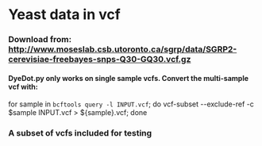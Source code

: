 # Yeast data in vcf
### Download from: http://www.moseslab.csb.utoronto.ca/sgrp/data/SGRP2-cerevisiae-freebayes-snps-Q30-GQ30.vcf.gz
#### DyeDot.py only works on single sample vcfs. Convert the multi-sample vcf with:
for sample in `bcftools query -l INPUT.vcf`; do vcf-subset --exclude-ref -c $sample INPUT.vcf > ${sample}.vcf; done
### A subset of vcfs included for testing
